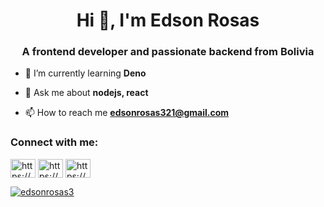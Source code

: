 <h1 align="center">Hi 👋, I'm Edson Rosas</h1>
<h3 align="center">A frontend developer and passionate backend from Bolivia</h3>


- 🌱 I’m currently learning **Deno**

- 💬 Ask me about **nodejs, react**

- 📫 How to reach me **edsonrosas321@gmail.com**

<h3 align="left">Connect with me:</h3>
<p align="left">
<a href="https://www.linkedin.com/in/edson-rosas-edroscode" target="blank"><img align="center" src="https://cdn.jsdelivr.net/npm/simple-icons@3.0.1/icons/linkedin.svg" alt="https://www.linkedin.com/in/edson-rosas-edroscode" height="30" width="40" /></a>
<a href="https://www.facebook.com/EDROS-109238407517792" target="blank"><img align="center" src="https://cdn.jsdelivr.net/npm/simple-icons@3.0.1/icons/facebook.svg" alt="https://www.facebook.com/edros-109238407517792" height="30" width="40" /></a>
<a href="https://www.youtube.com/channel/UCN4jJS6W0RtoIFGLQugXrpA" target="blank"><img align="center" src="https://cdn.jsdelivr.net/npm/simple-icons@3.0.1/icons/youtube.svg" alt="https://www.youtube.com/channel/UCN4jJS6W0RtoIFGLQugXrpA" height="30" width="40" /></a>
</p>

<p align="left"> <a href="https://github.com/ryo-ma/github-profile-trophy"><img src="https://github-profile-trophy.vercel.app/?username=edsonrosas3" alt="edsonrosas3" /></a> </p>
